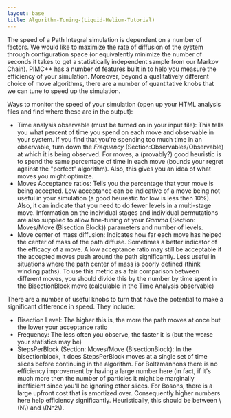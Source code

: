 ```yaml
---
layout: base
title: Algorithm-Tuning-(Liquid-Helium-Tutorial)
---
```


The speed of a Path Integral simulation is dependent on a number of
factors. We would like to maximize the rate of diffusion of the system
through configuration space (or equivalently minimize the number of
seconds it takes to get a statistically independent sample from our
Markov Chain). PIMC++ has a number of features built in to help you
measure the efficiency of your simulation. Moreover, beyond a
qualitatively different choice of move algorithms, there are a number of
quantitative knobs that we can tune to speed up the simulation.

Ways to monitor the speed of your simulation (open up your HTML analysis
files and find where these are in the output):

-   Time analysis observable (must be turned on in your input file):
    This tells you what percent of time you spend on each move and
    observable in your system. If you find that you're spending too much
    time in an observable, turn down the *Frequency*
    (Section:Observables/Observable) at which it is being observed. For
    moves, a (provably?) good heuristic is to spend the same percentage
    of time in each move (bounds your regret against the "perfect"
    algorithm). Also, this gives you an idea of what moves you might
    optimize.
-   Moves Acceptance ratios: Tells you the percentage that your move is
    being accepted. Low acceptance can be indicative of a move being not
    useful in your simulation (a good heurestic for low is less then
    10%). Also, it can indicate that you need to do fewer levels in a
    multi-stage move. Information on the individual stages and
    individual permutations are also supplied to allow fine-tuning of
    your *Gamma* (Section: Moves/Move (Bisection Block)) parameters and
    number of levels.
-   Move center of mass diffusion: Indicates how far each move has
    helped the center of mass of the path diffuse. Sometimes a better
    indicator of the efficacy of a move. A low acceptance ratio may
    still be acceptable if the accepted moves push around the path
    significantly. Less useful in situations where the path center of
    mass is poorly defined (think winding paths). To use this metric as
    a fair comparison between different moves, you should divide this by
    the number by time spent in the BisectionBlock move (calculable in
    the Time Analysis observable)

There are a number of useful knobs to turn that have the potential to
make a significant difference in speed. They include:

-   Bisection Level: The higher this is, the more the path moves at once
    but the lower your acceptance ratio
-   Frequency: The less often you observe, the faster it is (but the
    worse your statistics may be)
-   StepsPerBlock (Section: Moves/Move (BisectionBlock): In the
    bisectionblock, it does StepsPerBlock moves at a single set of time
    slices before continuing in the algorithm. For Boltzmannons there is
    no efficiency improvement by having a large number here (in fact, if
    it's much more then the number of particles it might be marginally
    inefficient since you'll be ignoring other slices. For Bosons, there
    is a large upfront cost that is amortized over. Consequently higher
    numbers here help efficiency significantly. Heuristically, this
    should be between \\(N\\) and \\(N^2\\).

